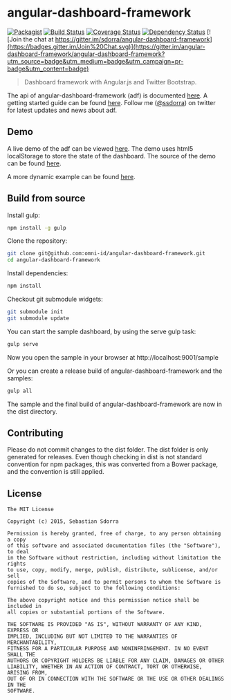 # angular-dashboard-framework

[![Packagist](https://img.shields.io/packagist/l/doctrine/orm.svg)](https://github.com/angular-dashboard-framework/angular-dashboard-framework/blob/master/LICENSE.md) [![Build Status](https://travis-ci.org/angular-dashboard-framework/angular-dashboard-framework.svg?branch=master)](https://travis-ci.org/angular-dashboard-framework/angular-dashboard-framework) [![Coverage Status](https://coveralls.io/repos/angular-dashboard-framework/angular-dashboard-framework/badge.svg?branch=master&service=github)](https://coveralls.io/github/angular-dashboard-framework/angular-dashboard-framework?branch=master) [![Dependency Status](https://www.versioneye.com/user/projects/562008b836d0ab001900070b/badge.svg?style=flat)](https://www.versioneye.com/user/projects/562008b836d0ab001900070b) [![Join the chat at https://gitter.im/sdorra/angular-dashboard-framework](https://badges.gitter.im/Join%20Chat.svg)](https://gitter.im/angular-dashboard-framework/angular-dashboard-framework?utm_source=badge&utm_medium=badge&utm_campaign=pr-badge&utm_content=badge)

> Dashboard framework with Angular.js and Twitter Bootstrap.

The api of angular-dashboard-framework (adf) is documented [here](http://angular-dashboard-framework.github.io/angular-dashboard-framework/docs/). A getting
started guide can be found [here](https://github.com/angular-dashboard-framework/angular-dashboard-framework/wiki/Getting-started).
Follow me ([@ssdorra](https://twitter.com/ssdorra)) on twitter for latest updates and news about adf.

## Demo

A live demo of the adf can be viewed [here](http://angular-dashboard-framework.github.io/angular-dashboard-framework/). The demo uses html5 localStorage to store the state of the dashboard. The source of the demo can be found [here](https://github.com/angular-dashboard-framework/angular-dashboard-framework/tree/master/sample).

A more dynamic example can be found [here](https://github.com/angular-dashboard-framework/adf-dynamic-example).

## Build from source

Install gulp:

```bash
npm install -g gulp
```

Clone the repository:

```bash
git clone git@github.com:omni-id/angular-dashboard-framework.git
cd angular-dashboard-framework
```

Install dependencies:

```bash
npm install
```

Checkout git submodule widgets:

```bash
git submodule init
git submodule update
```

You can start the sample dashboard, by using the serve gulp task:

```bash
gulp serve
```

Now you open the sample in your browser at http://localhost:9001/sample

Or you can create a release build of angular-dashboard-framework and the samples:

```bash
gulp all
```
The sample and the final build of angular-dashboard-framework are now in the dist directory.


## Contributing

Please do not commit changes to the dist folder. The dist folder is only generated for releases.
Even though checking in dist is not standard convention for npm packages, this was converted from
a Bower package, and the convention is still applied.


## License

    The MIT License

    Copyright (c) 2015, Sebastian Sdorra

    Permission is hereby granted, free of charge, to any person obtaining a copy
    of this software and associated documentation files (the "Software"), to deal
    in the Software without restriction, including without limitation the rights
    to use, copy, modify, merge, publish, distribute, sublicense, and/or sell
    copies of the Software, and to permit persons to whom the Software is
    furnished to do so, subject to the following conditions:

    The above copyright notice and this permission notice shall be included in
    all copies or substantial portions of the Software.

    THE SOFTWARE IS PROVIDED "AS IS", WITHOUT WARRANTY OF ANY KIND, EXPRESS OR
    IMPLIED, INCLUDING BUT NOT LIMITED TO THE WARRANTIES OF MERCHANTABILITY,
    FITNESS FOR A PARTICULAR PURPOSE AND NONINFRINGEMENT. IN NO EVENT SHALL THE
    AUTHORS OR COPYRIGHT HOLDERS BE LIABLE FOR ANY CLAIM, DAMAGES OR OTHER
    LIABILITY, WHETHER IN AN ACTION OF CONTRACT, TORT OR OTHERWISE, ARISING FROM,
    OUT OF OR IN CONNECTION WITH THE SOFTWARE OR THE USE OR OTHER DEALINGS IN THE
    SOFTWARE.
